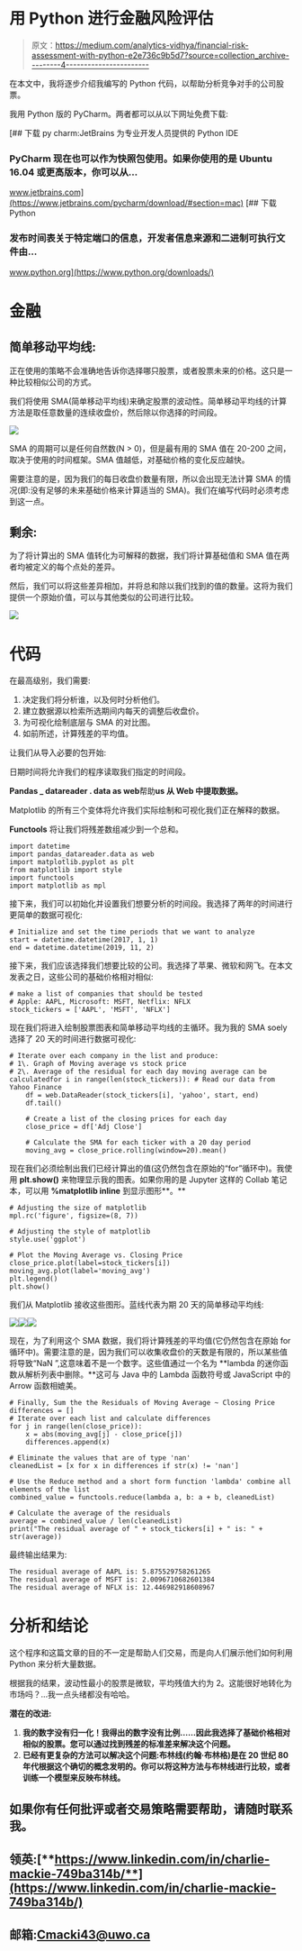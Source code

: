 # 用 Python 进行金融风险评估

> 原文：<https://medium.com/analytics-vidhya/financial-risk-assessment-with-python-e2e736c9b5d7?source=collection_archive---------4----------------------->

在本文中，我将逐步介绍我编写的 Python 代码，以帮助分析竞争对手的公司股票。

我用 Python 版的 PyCharm。两者都可以从以下网址免费下载:

[](https://www.jetbrains.com/pycharm/download/#section=mac) [## 下载 py charm:JetBrains 为专业开发人员提供的 Python IDE

### PyCharm 现在也可以作为快照包使用。如果你使用的是 Ubuntu 16.04 或更高版本，你可以从…

www.jetbrains.com](https://www.jetbrains.com/pycharm/download/#section=mac) [](https://www.python.org/downloads/) [## 下载 Python

### 发布时间表关于特定端口的信息，开发者信息来源和二进制可执行文件由…

www.python.org](https://www.python.org/downloads/) 

# 金融

## 简单移动平均线:

正在使用的策略不会准确地告诉你选择哪只股票，或者股票未来的价格。这只是一种比较相似公司的方式。

我们将使用 SMA(简单移动平均线)来确定股票的波动性。简单移动平均线的计算方法是取任意数量的连续收盘价，然后除以你选择的时间段。

![](img/89227886bdf53fa3c61109d713af8e68.png)

SMA 的周期可以是任何自然数(N > 0)，但是最有用的 SMA 值在 20-200 之间，取决于使用的时间框架。SMA 值越低，对基础价格的变化反应越快。

需要注意的是，因为我们的每日收盘价数量有限，所以会出现无法计算 SMA 的情况(即:没有足够的未来基础价格来计算适当的 SMA)。我们在编写代码时必须考虑到这一点。

## 剩余:

为了将计算出的 SMA 值转化为可解释的数据，我们将计算基础值和 SMA 值在两者均被定义的每个点处的差异。

然后，我们可以将这些差异相加，并将总和除以我们找到的值的数量。这将为我们提供一个原始价值，可以与其他类似的公司进行比较。

![](img/7f1d7997113ff9c163367ae4c9a89608.png)

# 代码

在最高级别，我们需要:

1.  决定我们将分析谁，以及何时分析他们。
2.  建立数据源以检索所选期间内每天的调整后收盘价。
3.  为可视化绘制底层与 SMA 的对比图。
4.  如前所述，计算残差的平均值。

让我们从导入必要的包开始:

日期时间将允许我们的程序读取我们指定的时间段。

**Pandas _ datareader . data as web**帮助**us 从 Web 中提取数据。**

Matplotlib 的所有三个变体将允许我们实际绘制和可视化我们正在解释的数据。

**Functools** 将让我们将残差数组减少到一个总和。

```
import datetime
import pandas_datareader.data as web
import matplotlib.pyplot as plt
from matplotlib import style
import functools
import matplotlib as mpl
```

接下来，我们可以初始化并设置我们想要分析的时间段。我选择了两年的时间进行更简单的数据可视化:

```
# Initialize and set the time periods that we want to analyze
start = datetime.datetime(2017, 1, 1)
end = datetime.datetime(2019, 11, 2)
```

接下来，我们应该选择我们想要比较的公司。我选择了苹果、微软和网飞。在本文发表之日，这些公司的基础价格相对相似:

```
# make a list of companies that should be tested
# Apple: AAPL, Microsoft: MSFT, Netflix: NFLX
stock_tickers = ['AAPL', 'MSFT', 'NFLX']
```

现在我们将进入绘制股票图表和简单移动平均线的主循环。我为我的 SMA soely 选择了 20 天的时间进行数据可视化:

```
# Iterate over each company in the list and produce:
# 1\. Graph of Moving average vs stock price
# 2\. Average of the residual for each day moving average can be calculatedfor i in range(len(stock_tickers)): # Read our data from Yahoo Finance
    df = web.DataReader(stock_tickers[i], 'yahoo', start, end)
    df.tail()

    # Create a list of the closing prices for each day 
    close_price = df['Adj Close']

    # Calculate the SMA for each ticker with a 20 day period
    moving_avg = close_price.rolling(window=20).mean()
```

现在我们必须绘制出我们已经计算出的值(这仍然包含在原始的“for”循环中)。我使用 **plt.show()** 来物理显示我的图表。如果你用的是 Jupyter 这样的 Collab 笔记本，可以用 **%matplotlib inline** 到显示图形**。**

```
# Adjusting the size of matplotlib
mpl.rc('figure', figsize=(8, 7))

# Adjusting the style of matplotlib
style.use('ggplot')

# Plot the Moving Average vs. Closing Price
close_price.plot(label=stock_tickers[i])
moving_avg.plot(label='moving_avg')
plt.legend()
plt.show()
```

我们从 Matplotlib 接收这些图形。蓝线代表为期 20 天的简单移动平均线:

![](img/82ee11d2f300cf909d4a6e025af10935.png)![](img/b2eeb1e02b30fa8576b5d012ecfd04c7.png)![](img/a8400d1f2db1410faca4875267746f81.png)

现在，为了利用这个 SMA 数据，我们将计算残差的平均值(它仍然包含在原始 for 循环中)。需要注意的是，因为我们可以收集收盘价的天数是有限的，所以某些值将导致“NaN ”,这意味着不是一个数字。这些值通过一个名为 **lambda 的迷你函数从解析列表中删除。**这可与 Java 中的 Lambda 函数符号或 JavaScript 中的 Arrow 函数相媲美。

```
# Finally, Sum the the Residuals of Moving Average ~ Closing Price
differences = []
# Iterate over each list and calculate differences
for j in range(len(close_price)):
    x = abs(moving_avg[j] - close_price[j])
    differences.append(x)

# Eliminate the values that are of type 'nan'
cleanedList = [x for x in differences if str(x) != 'nan']

# Use the Reduce method and a short form function 'lambda' combine all elements of the list
combined_value = functools.reduce(lambda a, b: a + b, cleanedList)

# Calculate the average of the residuals
average = combined_value / len(cleanedList)
print("The residual average of " + stock_tickers[i] + " is: " + str(average))
```

最终输出结果为:

```
The residual average of AAPL is: 5.875529758261265
The residual average of MSFT is: 2.0096710682601384
The residual average of NFLX is: 12.446982918608967
```

# 分析和结论

这个程序和这篇文章的目的不一定是帮助人们交易，而是向人们展示他们如何利用 Python 来分析大量数据。

根据我的结果，波动性最小的股票是微软，平均残值大约为 2。这能很好地转化为市场吗？…我一点头绪都没有哈哈。

**潜在的改进:**

1.  **我的数字没有归一化！我得出的数字没有比例……因此我选择了基础价格相对相似的股票。您可以通过找到残差的标准差来解决这个问题。**
2.  **已经有更复杂的方法可以解决这个问题:布林线(约翰·布林格)是在 20 世纪 80 年代根据这个确切的概念发明的。你可以将这种方法与布林线进行比较，或者训练一个模型来反映布林线。**

## 如果你有任何批评或者交易策略需要帮助，请随时联系我。

## **领英:**[**https://www.linkedin.com/in/charlie-mackie-749ba314b/**](https://www.linkedin.com/in/charlie-mackie-749ba314b/)

## 邮箱:Cmacki43@uwo.ca
